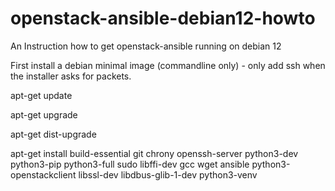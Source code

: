 # openstack-ansible-debian12-howto

An Instruction how to get openstack-ansible running on debian 12

First install a debian minimal image (commandline only) - only add ssh when the installer asks for packets.

apt-get update

apt-get upgrade

apt-get dist-upgrade

apt-get install build-essential git chrony openssh-server python3-dev python3-pip python3-full sudo libffi-dev gcc wget ansible python3-openstackclient libssl-dev libdbus-glib-1-dev python3-venv
